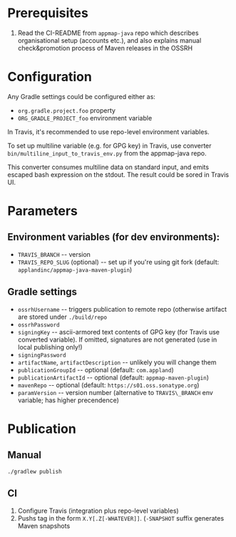﻿# Prerequisites

1. Read the CI-README from `appmap-java` repo which describes organisational setup 
(accounts etc.), and also explains manual check&promotion process of Maven releases in the OSSRH

# Configuration

Any Gradle settings could be configured either as:
* `org.gradle.project.foo` property
* `ORG_GRADLE_PROJECT_foo` environment variable

In Travis, it's recommended to use repo-level environment variables.

To set up multiline variable (e.g. for GPG key) in Travis, 
use converter `bin/multiline_input_to_travis_env.py` from the appmap-java repo.

This converter consumes multiline data on standard input, and emits escaped 
bash expression on the stdout. The result could be sored in Travis UI.

# Parameters

## Environment variables (for dev environments):

* `TRAVIS_BRANCH` -- version
* `TRAVIS_REPO_SLUG` (optional) -- set up if you're using git fork (default: `applandinc/appmap-java-maven-plugin`)

## Gradle settings

* `ossrhUsername` -- triggers publication to remote repo (otherwise artifact are stored under `./build/repo`
* `ossrhPassword` 
* `signingKey` -- ascii-armored text contents of GPG key (for Travis use converted variable). If omitted, signatures are not generated (use in local publishing only!)
* `signingPassword`
* `artifactName`, `artifactDescription` -- unlikely you will change them
* `publicationGroupId` -- optional (default: `com.appland`)
* `publicationArtifactId` -- optional (default: `appmap-maven-plugin`)
* `mavenRepo` -- optional (default: `https://s01.oss.sonatype.org`)
* `paramVersion` -- version number (alternative to `TRAVIS\_BRANCH` env variable; has higher precendence)

# Publication

## Manual

`./gradlew publish`

## CI

1. Configure Travis (integration plus repo-level variables)
2. Pushs tag in the form `Х.Y[.Z[-WHATEVER]]`. (`-SNAPSHOT` suffix generates Maven snapshots


